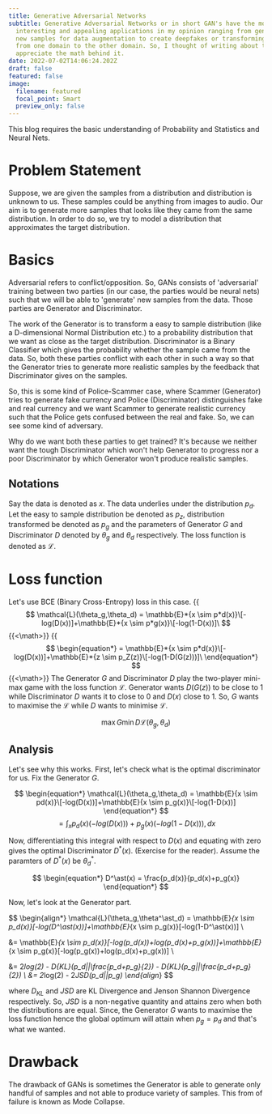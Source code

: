 ```yaml
---
title: Generative Adversarial Networks
subtitle: Generative Adversarial Networks or in short GAN's have the most
  interesting and appealing applications in my opinion ranging from generating
  new samples for data augmentation to create deepfakes or transforming images
  from one domain to the other domain. So, I thought of writing about this and
  appreciate the math behind it.
date: 2022-07-02T14:06:24.202Z
draft: false
featured: false
image:
  filename: featured
  focal_point: Smart
  preview_only: false
---
```

This blog requires the basic understanding of Probability and Statistics and Neural Nets. 

# Problem Statement

Suppose, we are given the samples from a distribution and distribution is unknown to us. These samples could be anything from images to audio. Our aim is to generate more samples that looks like they came from the same distribution. In order to do so, we try to model a distribution that approximates the target distribution.

# Basics

Adversarial refers to conflict/opposition. So, GANs consists of 'adversarial' training between two parties (in our case, the parties would be neural nets) such that we will be able to 'generate' new samples from the data. Those parties are Generator and Discriminator. 

The work of the Generator is to transform a easy to sample distribution (like a D-dimensional Normal Distribution etc.) to a probability distribution that we want as close as the target distribution. Discriminator is a Binary Classifier which gives the probability whether the sample came from the data. So, both these parties conflict with each other in such a way so that the Generator tries to generate more realistic samples by the feedback that Discriminator gives on the samples. 

So, this is some kind of Police-Scammer case, where Scammer (Generator) tries to generate fake currency and Police (Discriminator) distinguishes fake and real currency and we want Scammer to generate realistic currency such that the Police gets confused between the real and fake. So, we can see some kind of adversary.  

Why do we want both these parties to get trained? It's because we neither want the tough Discriminator which won't help Generator to progress nor a poor Discriminator by which Generator won't produce realistic samples. 

## Notations

Say the data is denoted as $x$. The data underlies under the distribution $p_d$. Let the easy to sample distribution be denoted as $p_z$, distribution transformed be denoted as $p_g$ and the parameters of Generator $G$ and Discriminator $D$ denoted by $\theta_g$ and $\theta_d$ respectively. The loss function is denoted as $\mathcal{L}$.

# Loss function

Let's use BCE (Binary Cross-Entropy) loss in this case. 
{{<math>}}
$$
\mathcal{L}(\theta_g,\theta_d) = \mathbb{E}*{x \sim p*d(x)}\[-log(D(x))]+\mathbb{E}*{x \sim p*g(x)}\[-log(1-D(x))]\
$$
{{<\math>}}
{{<math>}}
$$ 
\begin{equation*}
 = \mathbb{E}*{x \sim p*d(x)}\[-log(D(x))]+\mathbb{E}*{z \sim p_Z(z)}\[-log(1-D(G(z)))]\
\end{equation*}
$$
{{<\math>}}
The Generator $G$ and Discriminator $D$ play the two-player mini-max game with the loss function $\mathcal{L}$. Generator wants $D(G(z))$ to be close to 1 while Discriminator $D$ wants it to close to 0 and $D(x)$ close to 1. So, $G$ wants to maximise the $\mathcal{L}$ while $D$ wants to minimise $\mathcal{L}$.

$$ 
\begin{equation*}
    \max{G} \min{D} \mathcal{L}(\theta_g,\theta_d)
\end{equation*}
$$

## Analysis

Let's see why this works. First, let's check what is the optimal discriminator for us. Fix the Generator $G$. 

$$ 
\begin{equation*}
  \mathcal{L}(\theta_g,\theta_d) = \mathbb{E}{x \sim pd(x)}\[-log(D(x))]+\mathbb{E}{x \sim p_g(x)}\[-log(1-D(x))]
\end{equation*}
$$
$$ 
\begin{equation*}
  = \int_x p_d(x)(-log(D(x))) + p_g(x)(-log(1-D(x))) ,dx 
\end{equation*}
$$

Now, differentiating this integral with respect to $D(x)$ and equating with zero gives the optimal Discriminator $D^\ast(x)$. (Exercise for the reader). Assume the paramters of $D^\ast(x)$ be $\theta^\ast_d$.

$$ 
\begin{equation*}
  D^\ast(x) = \frac{p_d(x)}{p_d(x)+p_g(x)}
\end{equation*}
$$

Now, let's look at the Generator part. 

$$ 
\begin{align*}
    \mathcal{L}(\theta_g,\theta^\ast_d) = \mathbb{E}_{x \sim p_d(x)}[-log(D^\ast(x))]+\mathbb{E}_{x \sim p_g(x)}[-log(1-D^\ast(x))]  \\

  &= \mathbb{E}*{x \sim p_d(x)}\[-log(p_d(x))+log(p_d(x)+p_g(x))]+\mathbb{E}*{x \sim p_g(x)}\[-log(p_g(x))+log(p_d(x)+p_g(x))] \\

  &= 2*log(2) - D{KL}(p_d||\frac{p_d+p_g}{2}) - D{KL}(p_g||\frac{p_d+p_g}{2}) \\
  &= 2*log(2) - 2*JSD(p_d||p_g)
\end{align*}
$$

where $D_{KL}$ and $JSD$ are KL Divergence and Jenson Shannon Divergence respectively. So, $JSD$ is a non-negative quantity and attains zero when both the distributions are equal. Since, the Generator $G$ wants to maximise the loss function hence the global optimum will attain when $p_g = p_d$ and that's what we wanted.

# Drawback

The drawback of GANs is sometimes the Generator is able to generate only handful of samples and not able to produce variety of samples. This from of failure is known as Mode Collapse.